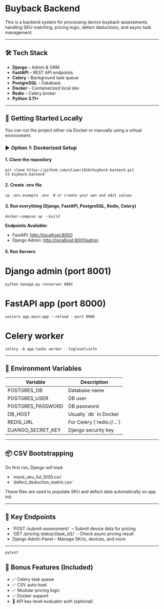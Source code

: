 # Buyback Backend

This is a backend system for processing device buyback assessments, handling SKU matching, pricing logic, defect
deductions, and async task management.

---

## 🛠 Tech Stack

- **Django** – Admin & ORM
- **FastAPI** – REST API endpoints
- **Celery** – Background task queue
- **PostgreSQL** – Database
- **Docker** – Containerized local dev
- **Redis** – Celery broker
- **Python 3.11+**

---

## 🚀 Getting Started Locally

You can run the project either via Docker or manually using a virtual environment.

### ▶️ Option 1: Dockerized Setup

#### 1. Clone the repository

```
git clone https://github.com/oliwer1018/buyback-backend.git
cd buyback-backend
```

#### 2. Create .env file

```
cp .env.example .env  # or create your own and edit values
```

#### 3. Run everything (Django, FastAPI, PostgreSQL, Redis, Celery)

```
docker-compose up --build
```

**Endpoints Available:**

- FastAPI: [http://localhost:8000](http://localhost:8000)
- Django Admin: [http://localhost:8001/admin](http://localhost:8001)


#### 5. Run Servers

# Django admin (port 8001)

```python manage.py runserver 8001```


# FastAPI app (port 8000)

```uvicorn app.main:app --reload --port 8000```

# Celery worker

```
celery -A app.tasks worker --loglevel=info
```

---

## 📄 Environment Variables

| Variable          | Description                  |
|-------------------|------------------------------|
| POSTGRES_DB       | Database name                |
| POSTGRES_USER     | DB user                      |
| POSTGRES_PASSWORD | DB password                  |
| DB_HOST           | Usually \`db\` in Docker     |
| REDIS_URL         | For Celery (\`redis://...\`) |
| DJANGO_SECRET_KEY | Django security key          |

---

## 📦 CSV Bootstrapping

On first run, Django will load:

- \`mock_sku_list_1000.csv\`
- \`defect_deduction_matrix.csv\`

These files are used to populate SKU and defect data automatically on app init.

---

## 🔁 Key Endpoints

- \`POST /submit-assessment/\` – Submit device data for pricing
- \`GET /pricing-status/{task_id}/\` – Check async pricing result
- Django Admin Panel – Manage SKUs, devices, and more

---

```
pytest
```


## 🧩 Bonus Features (Included)

- ✅ Celery task queue
- ✅ CSV auto-load
- ✅ Modular pricing logic
- ✅ Docker support
- 🚧 API key-level evaluator auth (optional)




